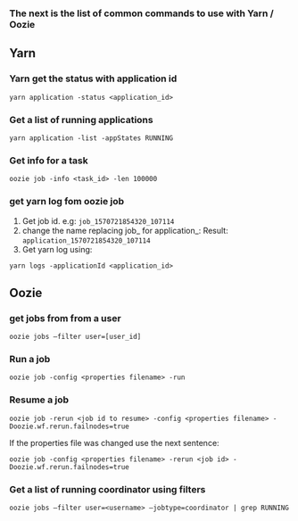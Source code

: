 ### The next is the list of common commands to use with Yarn / Oozie

## Yarn

### Yarn get the status with application id

`yarn application -status <application_id>`

### Get a list of running applications

`yarn application -list -appStates RUNNING`
 
### Get info for a task

`oozie job -info <task_id> -len 100000`

### get yarn log fom oozie job

1. Get job id. e.g: `job_1570721854320_107114`
2. change the name replacing job_ for application_: Result: `application_1570721854320_107114`
3. Get yarn log using: 

`yarn logs -applicationId <application_id>`


## Oozie

### get jobs from from a user

`oozie jobs –filter user=[user_id]`

### Run a job

`oozie job -config <properties filename> -run `

### Resume a job

`oozie job -rerun <job id to resume> -config <properties filename> -Doozie.wf.rerun.failnodes=true`

If the properties file was changed use the next sentence:

`oozie job -config <properties filename> -rerun <job id> -Doozie.wf.rerun.failnodes=true`

### Get a list of running coordinator using filters

`oozie jobs –filter user=<username> –jobtype=coordinator | grep RUNNING`
